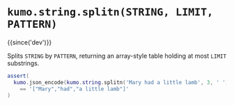 # `kumo.string.splitn(STRING, LIMIT, PATTERN)`

{{since('dev')}}

Splits `STRING` by `PATTERN`, returning an array-style table
holding at most `LIMIT` substrings.

```lua
assert(
  kumo.json_encode(kumo.string.splitn('Mary had a little lamb', 3, ' '))
    == '["Mary","had","a little lamb"]'
)
```




